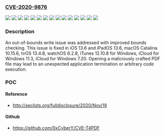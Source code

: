 ### [CVE-2020-9876](https://cve.mitre.org/cgi-bin/cvename.cgi?name=CVE-2020-9876)
![](https://img.shields.io/static/v1?label=Product&message=iCloud%20for%20Windows%20(Legacy)&color=blue)
![](https://img.shields.io/static/v1?label=Product&message=iCloud%20for%20Windows&color=blue)
![](https://img.shields.io/static/v1?label=Product&message=iOS&color=blue)
![](https://img.shields.io/static/v1?label=Product&message=iTunes%20for%20Windows&color=blue)
![](https://img.shields.io/static/v1?label=Product&message=macOS&color=blue)
![](https://img.shields.io/static/v1?label=Product&message=tvOS&color=blue)
![](https://img.shields.io/static/v1?label=Product&message=watchOS&color=blue)
![](https://img.shields.io/static/v1?label=Version&message=%3C%20iCloud%20for%20Windows%2011.3%20&color=brighgreen)
![](https://img.shields.io/static/v1?label=Version&message=%3C%20iCloud%20for%20Windows%207.20%20&color=brighgreen)
![](https://img.shields.io/static/v1?label=Version&message=%3C%20iOS%2013.6%20and%20iPadOS%2013.6%20&color=brighgreen)
![](https://img.shields.io/static/v1?label=Version&message=%3C%20iTunes%2012.10.8%20for%20Windows%20&color=brighgreen)
![](https://img.shields.io/static/v1?label=Version&message=%3C%20macOS%20Catalina%2010.15.6%20&color=brighgreen)
![](https://img.shields.io/static/v1?label=Version&message=%3C%20tvOS%2013.4.8%20&color=brighgreen)
![](https://img.shields.io/static/v1?label=Version&message=%3C%20watchOS%206.2.8%20&color=brighgreen)
![](https://img.shields.io/static/v1?label=Vulnerability&message=Opening%20a%20maliciously%20crafted%20PDF%20file%20may%20lead%20to%20an%20unexpected%20application%20termination%20or%20arbitrary%20code%20execution&color=brighgreen)

### Description

An out-of-bounds write issue was addressed with improved bounds checking. This issue is fixed in iOS 13.6 and iPadOS 13.6, macOS Catalina 10.15.6, tvOS 13.4.8, watchOS 6.2.8, iTunes 12.10.8 for Windows, iCloud for Windows 11.3, iCloud for Windows 7.20. Opening a maliciously crafted PDF file may lead to an unexpected application termination or arbitrary code execution.

### POC

#### Reference
- http://seclists.org/fulldisclosure/2020/Nov/19

#### Github
- https://github.com/0xCyberY/CVE-T4PDF

